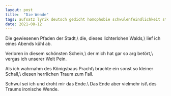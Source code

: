 ```yaml
---
layout: post
title:  "Die Wende"
tags: aufsatz lyrik deutsch gedicht homophobie schwulenfeindlichkeit strassenanfeindung
date: 2021-08-12
---
```


Die gewiesenen Pfaden der Stadt,\\
die, dieses lichterlohen Walds,\\
lief ich eines Abends kühl ab.

Verloren in diesem schönsten Schein,\\
der mich hat gar so arg betört,\\
vergas ich unserer Welt Pein.

Als ich wahrnahm des Königsbaus Pracht\\
brachte ein sonst so kleiner Schall,\\
diesen herrlichen Traum zum Fall.

Schwul sei ich und droht mir das Ende.\\
Das Ende aber vielmehr ist\\
des Traums ironische Wende.